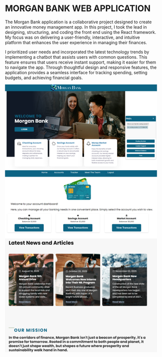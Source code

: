 # MORGAN BANK WEB APPLICATION

The Morgan Bank application is a collaborative project designed to create an innovative money management app. In this project, I took the lead in designing, structuring, and coding the front end using the React framework. My focus was on delivering a user-friendly, interactive, and intuitive platform that enhances the user experience in managing their finances.

I prioritized user needs and incorporated the latest technology trends by implementing a chatbot that assists users with common questions. This feature ensures that users receive instant support, making it easier for them to navigate the app. Through thoughtful design and responsive features, the application provides a seamless interface for tracking spending, setting budgets, and achieving financial goals.

![Alt text](./reactfrontend/HomePage.png)
![Alt text](./reactfrontend/Accounts.png)
![Alt text](./reactfrontend/NewsSection.png)
